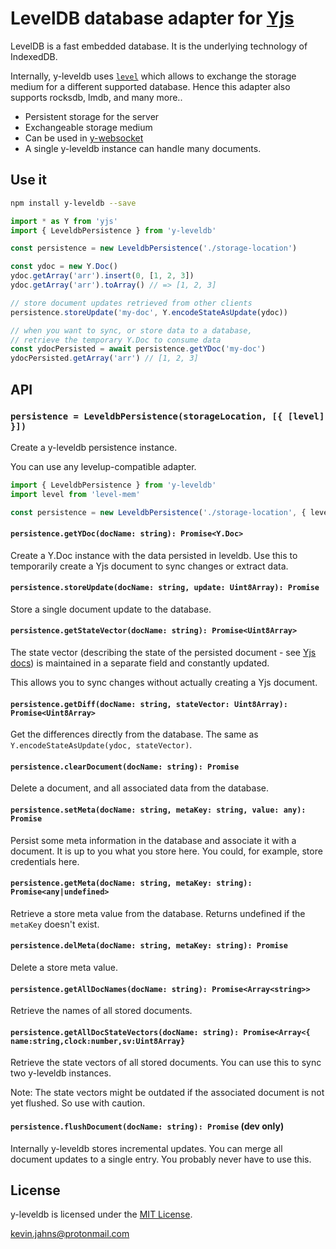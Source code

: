 # LevelDB database adapter for [Yjs](https://github.com/yjs/yjs)

LevelDB is a fast embedded database. It is the underlying technology of IndexedDB.

Internally, y-leveldb uses [`level`](https://github.com/Level/level) which
allows to exchange the storage medium for a different supported database.
Hence this adapter also supports rocksdb, lmdb, and many more..

* Persistent storage for the server
* Exchangeable storage medium
* Can be used in [y-websocket](https://github.com/yjs/y-websocket)
* A single y-leveldb instance can handle many documents.

## Use it

```sh
npm install y-leveldb --save
```

```js
import * as Y from 'yjs'
import { LeveldbPersistence } from 'y-leveldb'

const persistence = new LeveldbPersistence('./storage-location')

const ydoc = new Y.Doc()
ydoc.getArray('arr').insert(0, [1, 2, 3])
ydoc.getArray('arr').toArray() // => [1, 2, 3]

// store document updates retrieved from other clients
persistence.storeUpdate('my-doc', Y.encodeStateAsUpdate(ydoc))

// when you want to sync, or store data to a database,
// retrieve the temporary Y.Doc to consume data
const ydocPersisted = await persistence.getYDoc('my-doc')
ydocPersisted.getArray('arr') // [1, 2, 3]
```

## API

### `persistence = LeveldbPersistence(storageLocation, [{ [level] }])`

Create a y-leveldb persistence instance.

You can use any levelup-compatible adapter.

```js
import { LeveldbPersistence } from 'y-leveldb'
import level from 'level-mem'

const persistence = new LeveldbPersistence('./storage-location', { level })
```

#### `persistence.getYDoc(docName: string): Promise<Y.Doc>`

Create a Y.Doc instance with the data persisted in leveldb. Use this to
temporarily create a Yjs document to sync changes or extract data.

#### `persistence.storeUpdate(docName: string, update: Uint8Array): Promise`

Store a single document update to the database.

#### `persistence.getStateVector(docName: string): Promise<Uint8Array>`

The state vector (describing the state of the persisted document - see
[Yjs docs](https://github.com/yjs/yjs#Document-Updates)) is maintained in a separate
field and constantly updated.

This allows you to sync changes without actually creating a Yjs document.

#### `persistence.getDiff(docName: string, stateVector: Uint8Array): Promise<Uint8Array>`

Get the differences directly from the database. The same as
`Y.encodeStateAsUpdate(ydoc, stateVector)`.

#### `persistence.clearDocument(docName: string): Promise`

Delete a document, and all associated data from the database.

#### `persistence.setMeta(docName: string, metaKey: string, value: any): Promise`

Persist some meta information in the database and associate it with a document.
It is up to you what you store here. You could, for example, store credentials
here.

#### `persistence.getMeta(docName: string, metaKey: string): Promise<any|undefined>`

Retrieve a store meta value from the database. Returns undefined if the
`metaKey` doesn't exist.

#### `persistence.delMeta(docName: string, metaKey: string): Promise`

Delete a store meta value.

#### `persistence.getAllDocNames(docName: string): Promise<Array<string>>`

Retrieve the names of all stored documents.

#### `persistence.getAllDocStateVectors(docName: string): Promise<Array<{ name:string,clock:number,sv:Uint8Array}`

Retrieve the state vectors of all stored documents. You can use this to sync
two y-leveldb instances.

Note: The state vectors might be outdated if the associated document is not
yet flushed. So use with caution.

#### `persistence.flushDocument(docName: string): Promise` (dev only)

Internally y-leveldb stores incremental updates. You can merge all document
updates to a single entry. You probably never have to use this.

## License

y-leveldb is licensed under the [MIT License](./LICENSE).

<kevin.jahns@protonmail.com>
